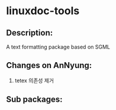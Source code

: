 # linuxdoc-tools

## Description:

A text formatting package based on SGML

## Changes on AnNyung:

1. tetex 의존성 제거

## Sub packages:

